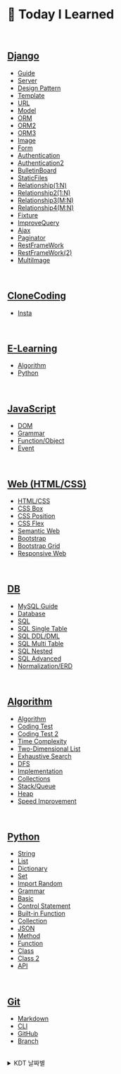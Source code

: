 # 💭 Today I Learned

<br/>

## [Django](KDT/Django)
- [Guide](KDT/Django/django_guide.md)
- [Server](KDT/Django/django3.20.md)
- [Design Pattern](KDT/Django/django3.21.md)
- [Template](KDT/Django/django3.22.md)
- [URL](KDT/Django/URL3.23.md)
- [Model](KDT/Django/Model3.24.md)
- [ORM](KDT/Django/ORM3.28.md)
- [ORM2](KDT/Django/ORM(2)3.29.md)
- [ORM3](KDT/Django/ORM(3)3.30.md)
- [Image](KDT/Django/BulletinBoard/djangoimage.md)
- [Form](KDT/Django/form4.3.md)
- [Authentication](KDT/Django/authentication4.4.md)
- [Authentication2](KDT/Django/authentication(2)4.5.md)
- [BulletinBoard](KDT/Django/BulletinBoard/BulletinBoard.md)
- [StaticFiles](KDT/Django/staticfiles4.10.md)
- [Relationship(1:N)](KDT/Django/relationship4.11.md)
- [Relationship2(1:N)](KDT/Django/relationship(2)4.12.md)
- [Relationship3(M:N)](KDT/Django/relationship(3)4.17.md)
- [Relationship4(M:N)](KDT/Django/relationship(4)4.18.md)
- [Fixture](KDT/Django/fixture4.18.md)
- [ImproveQuery](KDT/Django/improve_query4.19.md)
- [Ajax](KDT/Django/ajax.md)
- [Paginator](KDT/Django/paginator.md)
- [RestFrameWork](KDT/Django/restframework.md)
- [RestFrameWork(2)](KDT/Django/restframework(2)4.25.md)
- [MultiImage](KDT/Django/multi_image.md)

<br/>

## [CloneCoding](CloneCoding)
- [Insta](CloneCoding/insta)

<br/>

## [E-Learning](mlp)
- [Algorithm](mlp)
- [Python](python_lecture)

<br/>

## [JavaScript](KDT/JavaScript)
- [DOM](KDT/JavaScript/Js3.13.md)
- [Grammar](KDT/JavaScript/js3.14.md)
- [Function/Object](KDT/JavaScript/js3.15.md)
- [Event](KDT/JavaScript/js3.16.md)

<br/>

## [Web (HTML/CSS)](KDT/Web)
- [HTML/CSS](KDT/Web/html2.22.md)
- [CSS Box](KDT/Web/html2.23.md)
- [CSS Position](KDT/Web/html2.27.md)
- [CSS Flex](KDT/Web/html2.28.md)
- [Semantic Web](KDT/Web/html3.2.md)
- [Bootstrap](KDT/Web/html3.6.md)
- [Bootstrap Grid](KDT/Web/html3.7.md)
- [Responsive Web](KDT/Web/html3.8.md)

<br/>

## [DB](KDT/DB)
- [MySQL Guide](KDT/DB/MySQLguide.md)
- [Database](KDT/DB/database2.8.md)
- [SQL](KDT/DB/database2.9.md)
- [SQL Single Table](KDT/DB/database2.13.md)
- [SQL DDL/DML](KDT/DB/database2.14.md)
- [SQL Multi Table](KDT/DB/database2.15.md)
- [SQL Nested](KDT/DB/database2.16.md)
- [SQL Advanced](KDT/DB/database2.20.md)
- [Normalization/ERD](KDT/DB/database2.21.md)

<br/>

## [Algorithm](KDT/Algorithm)
- [Algorithm](KDT/Algorithm/algorithm.md)
- [Coding Test](KDT/Algorithm/algorithm1.16.md)
- [Coding Test 2](KDT/Algorithm/codingtest.md)
- [Time Complexity](KDT/Algorithm/algorithm1.17.md)
- [Two-Dimensional List](KDT/Algorithm/algorithm1.30.md)
- [Exhaustive Search](KDT/Algorithm/algorithm2.1.md)
- [DFS](KDT/Algorithm/algorithm2.6.md)
- [Implementation](KDT/Algorithm/algorithm2.7.md)
- [Collections](KDT/Algorithm/collections.md)
- [Stack/Queue](KDT/Algorithm/queue.md)
- [Heap](KDT/Algorithm/heap.md)
- [Speed Improvement](KDT/Algorithm/python_speedup.md)

<br/>

## [Python](KDT/Python)
- [String](KDT/Python/string.md)
- [List](KDT/Python/list.md)
- [Dictionary](KDT/Python/dictionary.md)
- [Set](KDT/Python/set.md)
- [Import Random](KDT/Python/import_random.md)
- [Grammar](KDT/Python/grammar1.14.md)
- [Basic](KDT/Python/python_1.2.md)
- [Control Statement](KDT/Python/python_1.3.md)
- [Built-in Function](KDT/Python/python_1.4.md)
- [Collection](KDT/Python/python_1.5.md)
- [JSON](KDT/Python/python_1.6.md)
- [Method](KDT/Python/python_1.9.md)
- [Function](KDT/Python/python_1.10.md)
- [Class](KDT/Python/python_1.11.md)
- [Class 2](KDT/Python/python_1.12.md)
- [API](KDT/Python/python_1.13.md)

<br/>

## [Git](KDT/Git)
- [Markdown](KDT/Git/markdown.md)
- [CLI](KDT/Git/CLI.md)
- [GitHub](KDT/Git/github.md)
- [Branch](KDT/Git/branch.md)

<br/>

<details>
<summary>KDT 날짜별</summary>

|week 19|week 20|
|--|--|
|**🔥 Day127 (5.1)**|**🔥 Day134 (5.8)**|
|[StarCount2](KDT/Django/star_count.md)|[Distribution](KDT/Django/distribution.md)|
|**🔥 Day128 (5.2)**|**🔥 Day135 (5.9)**|
|[Session](KDT/DJango/session.md)||
|**🔥 Day129 (5.3)**|**🔥 Day136 (5.10)**|
|[CSS/Reference](KDT/Web/CSS5.3.md)||
|**🔥 Day130 (5.4)**|**🔥 Day137 (5.11)**|
|[Algorithm/CodeReview5.4](baek/codereview/5.4)||
|**🔥 Day131 (5.5)**|**🔥 Day138 (5.12)**|
|[Ajax_Comment_Update](KDT/Django/ajax_comment.md)||
|**☁ Day132 (5.6) / Weekend**|**☁ Day139 (5.13) / Weekend**|
|[Kakao_API](KDT/Django/kakao_api.md)||
|**☁ Day133 (5.7) / Weekend**|**☁ Day140 (5.14) / Weekend**|
|[GPT_API](KDT/Django/gpt_api.md)||

|week 17|week 18|
|--|--|
|**🔥 Day113 (4.17)**|**🔥 Day120 (4.24)**|
|[Django4.17/Relationship(3)](KDT/Django/relationship(3)4.17.md)|[Django4.24/RestFrameWork](KDT/Django/restframework.md)|
|**🔥 Day114 (4.18)**|**🔥 Day121 (4.25)**|
|[Django4.18/Relationship(4)](KDT/Django/relationship(4)4.18.md) <br/> [Django4.18/Fixture](KDT/Django/fixture4.18.md)|[Django4.25/RestFrameWork(2)](KDT/Django/restframework(2)4.25.md)|
|**🔥 Day115 (4.19)**|**🔥 Day122 (4.26)**|
|[Django4.19/ImproveQuery](KDT/Django/improve_query4.19.md) <br/> [Django4.19/Ajax](KDT/Django/ajax.md)|[MultiImage4.26](KDT/Django/multi_image.md)|
|**🔥 Day116 (4.20)**|**🔥 Day123 (4.27)**|
|[Algorithm/CodeReview4.20](baek/codereview/4.20/)|[Algorithm/CodeReview4.27](baek/codereview/4.27/)|
|**🔥 Day117 (4.21)**|**🔥 Day124 (4.28)**|
|[PJT_BallanceGame4.21](KDT/Django/ballancegame/)|[Filtering](KDT/Django/filtering.md)|
|**☁ Day118 (4.22) / Weekend**|**☁ Day125 (4.29) / Weekend**|
|[Paginator4.22](KDT/Django/paginator.md)|[Filtering2](KDT/Django/filtering2.md)|
|**☁ Day119 (4.23) / Weekend**|**☁ Day126 (4.30) / Weekend**|
|[Emote4.23](KDT/Django/emote.md)|[StarCount](KDT/Django/star_count.md)|

|week 15|week 16|
|--|--|
|**🔥 Day99 (4.3)**|**🔥 Day106 (4.10)**|
|[Django4.3/Form](KDT/Django/form4.3.md)|[Django4.10/StaticFiles](KDT/Django/staticfiles4.10.md)|
|**🔥 Day100 (4.4)**|**🔥 Day107 (4.11)**|
|[Django4.4/Authentication](KDT/Django/authentication4.4.md)|[Django4.11/Relationship](KDT/Django/relationship4.11.md)|
|**🔥 Day101 (4.5)**|**🔥 Day108 (4.12)**|
|[Django4.5/Authentication2](KDT/Django/authentication(2)4.5.md)|[Django4.12/Relationship(2)](KDT/Django/relationship(2)4.12.md)|
|**🔥 Day102 (4.6)**|**🔥 Day109 (4.13)**|
|[Algorithm/CodeReview4.6](baek/codereview/4.6/)|[Algorithm/CodeReview4.13](baek/codereview/4.13/)|
|**🔥 Day103 (4.7)**|**🔥 Day110 (4.14)**|
|[PJT_BulletinBoard4.7](KDT/Django/practice/bulletinboard4.7/)|[PJT_MovieReviews4.14](KDT/Django/practice/movie_reviews4.14/)|
|**☁ Day104 (4.8) / Weekend**|**☁ Day111 (4.15) / Weekend**|
|[PJT_BulletinBoard4.8](KDT/Django/practice/bulletinboard4.8/)|[Coupang_day1](KDT/Django/coupang/)|
|**☁ Day105 (4.9) / Weekend**|**☁ Day112 (4.16) / Weekend**|
|[BulletinBoard4.9](KDT/Django/BulletinBoard/BulletinBoard.md)|[Coupang_day2](KDT/Django/coupang/)|

<br/>

|week 13|week 14|
|--|--|
|**🔥 Day85 (3.20)**|**☁ Day92 (3.27)**|
|[Django3.20/Setting](KDT/Django/django3.20.md)|[Bulletin Board1](KDT/Django/BulletinBoard/bulletin3.27.md)|
|**🔥 Day86 (3.21)**|**🔥 Day93 (3.28)**|practice/
|[Django3.21/Design_Pattern](KDT/Django/django3.21.md) <br/> [Django_guide](KDT/Django/django_guide.md)|[Django3.28/ORM](KDT/Django/ORM3.28.md)|
|**🔥 Day87 (3.22)**|**🔥 Day94 (3.29)**|
|[Django3.22/Template](KDT/Django/django3.22.md)|[Django3.29/ORM2](KDT/Django/ORM(2)3.29.md)|
|**🔥 Day88 (3.23)**|**🔥 Day95 (3.30)**|
|[Django3.23/URL](KDT/Django/URL3.23.md)|[Django3.30/ORM3](KDT/Django/ORM(3)3.30.md)|
|**🔥 Day89 (3.24)**|**🔥 Day96 (3.31)**|
|[Django3.24/Model](KDT/Django/Model3.24.md)|[AccountBook3.31](KDT/Django/practice/accountbooks3.31/)|
|**☁ Day90 (3.25) / Weekend**|**☁ Day97 (4.1) / Weekend**|
|[MLP_Algorithm16](mlp/mlp_algorithm16.md)|[Django Image](KDT/Django/BulletinBoard/djangoimage.md)|
|**☁ Day91 (3.26) / Weekend**|**☁ Day98 (4.2) / Weekend**|
|[MLP_Algorithm22](mlp/mlp_algorithm22.md)|[AccountBook/Category&Sort](KDT/Django/practice/accountbooks3.31/)|

<br/>

|week 11|week 12|
|--|--|
|**🔥 Day71 (3.6)**|**🔥 Day78 (3.13)**|
|[HTML/CSS3.6/Bootstrap](KDT/Web/html3.6.md) <br/> [HTML_Practice3.6.2](KDT/Web/practice/html_practice3.6.3.html)|[JavaScript3.13/DOM](KDT/JavaScript/html3.13.md) <br/> [JS_Practice3.13.1](KDT/JavaScript/practice/js3.13.1.html) <br/> [JS_Practice3.13.2](KDT/JavaScript/practice/js3.13.2.html)|
|**🔥 Day72 (3.7)**|**🔥 Day79 (3.14)**|
|[HTML/CSS3.7/Grid](KDT/Web/html3.7.md) <br/> [NETFLIX_CloneCoding_Bootstrap](KDT/Web/NETFLIX/Bootstrap/netflix.html)|[JavaScript3.14/Grammar](KDT/JavaScript/js3.14.md) <br/> [JS_Practice3.14](KDT/JavaScript/practice/js3.14.3.html)|
|**🔥 Day73 (3.8)**|**🔥 Day80 (3.15)**|
|[HTML/CSS3.8/ResponsiveWeb](KDT/Web/html3.8.md) <br/> [PricingExample](KDT/Web/PricingExample/html_practice3.8.2.html)|[JavaScript3.15/Function](KDT/JavaScript/js3.15.md) <br/> [JS_Practice3.15.1](KDT/JavaScript/practice/js3.15.1.html) <br/> [JS_Practice3.15.2](KDT/JavaScript/practice/js3.15.2.html)|
|**🔥 Day74 (3.9)**|**🔥 Day81 (3.16)**|
|[MYBOX_CloneCoding](KDT/Web/MYBOX/pj3.9.1.html)|[JavaScript3.16/Event](KDT/JavaScript/js3.16.md) <br/> [JS_Practice3.16.1](KDT/JavaScript/practice/js3.16.1.html) <br/> [JS_Practice3.16.2](KDT/JavaScript/practice/js3.16.2.html) <br/> [JS_Practice3.16.3](KDT/JavaScript/practice/js3.16.3.html)|
|**🔥 Day75 (3.10)**|**🔥 Day82 (3.17)**|
|[Airbnb_CloneCoding](KDT/Web/Airbnb/pj3.10.html)|[Lotto_CloneCoding](KDT/JavaScript/Lottery/lotto_clone.html)|
|**☁ Day76 (3.11) / Weekend**|**☁ Day83 (3.18) / Weekend**|
|[Bootstrap](KDT/Web/bootstrap.html) <br/> [Carousel](KDT/Web/Test/carousel.html)|[Resposnsive](KDT/Web/Test/responsive.html)|
|**☁ Day77 (3.12) / Weekend**|**☁ Day84 (3.19) / Weekend**|
|[Image](KDT/Web/Test/image.html)|[Insta_CloneCoding](CloneCoding/insta/insta.html)|

<br/>

|week 9|week 10|
|--|--|
|**🔥 Day57 (2.20)**|**🔥 Day64 (2.27)**|
|[Database2.20/Trigger](KDT/DB/database2.20.md)|[HTML/CSS2.27/Position](KDT/Web/html2.27.md) <br/> [MYhouse](KDT/Web/MYhouse/html_practice2.27.3.html)|
|**🔥 Day58 (2.21)**|**🔥 Day65 (2.28)**|
|[Database2.21/ERD](KDT/DB/database2.21.md)|[HTML/CSS2.28/Flex](KDT/Web/html2.28.md) <br/> [Flex_Practice](KDT/Web/Flex/html_practice2.28.4.html)|
|**🔥 Day59 (2.22)**|**🔥 Day66 (3.1)**|
|[HTML/CSS2.22](KDT/Web/html2.22.md)|[Python_SpeedUp](KDT/Algorithm/python_speedup.md)|
|**🔥 Day60 (2.23)**|**🔥 Day67 (3.2)**|
|[HTML/CSS2.23/Box](KDT/Web/html2.23.md)|[HTML/CSS3.2/Semantics](KDT/Web/html3.2.md)|
|**🔥 Day61 (2.24)**|**🔥 Day68 (3.3)**|
|[HTML/CSS_Profile_Practice](KDT/Web/pj2.24.2.html)|[WIKI_CloneCoding](KDT/Web/BernersLee/pj3.3.1.html) <br/> [NETFLIX_CloneCoding](KDT/Web/NETFLIX/pj3.3.3.html)|
|**☁ Day62 (2.25) / Weekend**|**☁ Day69 (3.4) / Weekend**|
|[Mlp_Algorithm23](mlp/mlp_algorithm23.md)|[Mlp_Algorithm14](mlp/mlp_algorithm14.md)|
|**☁ Day63 (2.26) / Weekend**|**☁ Day70 (3.5) / Weekend**|
|[Mlp_Algorithm25](mlp/mlp_algorithm25.md)|[Mlp_Algorithm15](mlp/mlp_algorithm15.md)|

<br/>

|week 7|week 8|
|--|--|
|**🔥 Day43 (2.6)**|**🔥 Day50 (2.13)**|
|[Algorithm2.6/DFS](KDT/Algorithm/algorithm2.6.md) <br/> [Baekjoon2.6](KDT/Algorithm/practice/boj2.6.py)|[Database2.13/DQL](KDT/DB/database2.13.md) <br/> [SQL_Practice2.13](KDT/DB/practice/sqlpractice2.13.sql)|
|**🔥 Day44 (2.7)**|**🔥 Day51 (2.14)**|
|[Algorithm2.7/Implementation](KDT/Algorithm/algorithm2.7.md) <br/> [Baekjoon2.7](KDT/Algorithm/practice/boj2.7.py)|[Database2.14/DDL,DML](KDT/DB/database2.14.md) <br/> [SQL_Practice2.14.1](KDT/DB/practice/sqlpractice2.14.sql) <br/> [SQL_Practice2.14.2](KDT/DB/practice/sqlpractice2.14.2.sql)|
|**🔥 Day45 (2.8)**|**🔥 Day52 (2.15)**|
|[Database2.8/RDBMS](KDT/DB/database2.8.md) <br/> [MySQL_Guide](KDT/DB/MySQLguide.md)|[Database2.15/Join](KDT/DB/database2.15.md) <br/> [SQL_Practice2.15](KDT/DB/practice/sqlpractice2.15.sql)|
|**🔥 Day46 (2.9)**|**🔥 Day53 (2.16)**|
|[Database2.9/SQL](KDT/DB/database2.9.md) <br/> [SQL_Practice2.9](KDT/DB/practice/sqlpractice2.9.sql)|[Database2.16/Subquery](KDT/DB/database2.16.md) <br/> [SQL_Practice2.16](KDT/DB/practice/sqlpractice2.16.sql)|
|**🔥 Day47 (2.10)**|**🔥 Day54 (2.17)**|
|[Mlp_Algorithm21](mlp/mlp_algorithm21.md) <br/>[Sweatest2.10](KDT/Algorithm/practice/sweatest2.10.py)|[Mlp_Algorithm20](mlp/mlp_algorithm20.md)|
|**☁ Day48 (2.11) / Weekend**|**☁ Day55 (2.18) / Weekend**|
|[Mlp_Algorithm17](mlp/mlp_algorithm17.md)|[Mlp_Algorithm13](mlp/mlp_algorithm13.md)|
|**☁ Day49 (2.12) / Weekend**|**☁ Day56 (2.19) / Weekend**|
|[Mlp_Algorithm18](mlp/mlp_algorithm18.md) <br/> [Mlp_Algorithm24](mlp/mlp_algorithm24.md)|[Mlp_Algorithm19](mlp/mlp_algorithm19.md)|

<br/>

|week 5|week 6|
|--|--|
|**☁ Day29 (1.23) / Holidays**|**🔥 Day36 (1.30)**|
|[Collections1.23](KDT/Algorithm/collections.md)|[Algorithm1.30/2DimensionalArray](KDT/Algorithm/algorithm1.30.md) <br/> [Baekjoon1.30](KDT/Algorithm/practice/boj1.30.py)|
|**☁ Day30 (1.24) / Holidays**|**🔥 Day37 (1.31)**|
|[Mlp_Algorithm1~4](mlp/mlp_algorithm1~4.md)|[Mlp_Algorithm8~9](mlp/mlp_algorithm8~9.md) <br/> [Baekjoon1.31](KDT/Algorithm/practice/boj1.31.py)|
|**☁ Day31 (1.25) / Holidays**|**🔥 Day38 (2.1)**|
|[Stack,Queue,Deque1.25](KDT/Algorithm/queue.md)|[Algorithm2.1/ExhaustiveSearch](KDT/Algorithm/algorithm2.1.md) <br/> [Baekjoon2.1](KDT/Algorithm/practice/boj2.1.py)|
|**🔥 Day32 (1.26)**|**🔥 Day39 (2.2)**|
|[Algorithm1.26/Stack,Queue](KDT/Algorithm/algorithm1.26.md) <br/> [Baekjoon1.26](KDT/Algorithm/practice/boj1.26.py)|[Algorithm2.2/Graph](KDT/Algorithm/algorithm2.2.md) <br/> [Baekjoon2.2](KDT/Algorithm/practice/boj2.2.py)|
|**🔥 Day33 (1.27)**|**🔥 Day40 (2.3)**|
|[Algorithm1.27/Heap,Set](KDT/Algorithm/algorithm1.27.md) <br/> [Baekjoon1.27](KDT/Algorithm/practice/boj1.27.py)|[Sweatest2.3](KDT/Algorithm/practice/swea2.3.py)|
|**☁ Day34 (1.28) / Weekend**|**☁ Day41 (2.4) / Weekend**|
|[Set](KDT/Algorithm/set.md) <br/> [Heap](KDT/Algorithm/heap.md)|[Mlp_Algorithm10](mlp/mlp_algorithm10.md)|
|**☁ Day35 (1.29) / Weekend**|**☁ Day42 (2.5) / Weekend**|
|[Mlp_Algorithm5~7](mlp/mlp_algorithm5~7.md)|[Mlp_Algorithm11~12](mlp/mlp_algorithm11~12.md)|

<br/>

|week 3|week 4|
|--|--|
|**🔥 Day15 (1.9)**|**🔥 Day22 (1.16)**|
|[Python1.9/메서드](KDT/Python/python_1.9.md) <br/> [Python_Practice1.9.1](KDT/Python/practice/practice1.9.1.py) <br/> [Python_Practice1.9.2](KDT/Python/practice/practice1.9.2.py)|[Algorithm1.16/Coding Test](KDT/Algorithm/algorithm1.16.md)　　 <br/> [Practice1.16.1](KDT/Algorithm/practice/practice1.16.1.py) <br/> [Baekjoon1.16](KDT/Algorithm/practice/boj1.16.py)|
|**🔥 Day16 (1.10)**|**🔥 Day23 (1.17)**|
|[Python1.10/함수](KDT/Python/python_1.10.md) <br/> [Python_Practice1.10.1](KDT/Python/practice/practice1.10.1.py) <br/> [Python_swea1.10](KDT/Python/practice/swea1.10.py)|[Algorithm1.17/Time Complexity](KDT/Algorithm/algorithm1.17.md) <br/> [Practice1.17.1](KDT/Algorithm/practice/practice1.17.1.py) <br/> [Baekjoon1.17](KDT/Algorithm/practice/boj1.17.py)|
|**🔥 Day17 (1.11)**|**🔥 Day24 (1.18)**|
|[Python1.11/클래스](KDT/Python/python_1.11.md) <br/> [Python_Practice1.11.1](KDT/Python/practice/practice1.11.1.py) <br/> [Python_swea1.11](KDT/Python/practice/swea1.11.py)|[Algorithm1.18/String](KDT/Algorithm/algorithm1.18.md) <br/> [Practice1.18.1](KDT/Algorithm/practice/practice1.18.1.py) <br/> [Baekjoon1.18](KDT/Algorithm/practice/boj1.18.py)|
|**🔥 Day18 (1.12)**|**🔥 Day25 (1.19)**|
|[Python1.12/클래스2](KDT/Python/python_1.12.md) <br/> [Python_Practice1.12.1](KDT/Python/practice/practice1.12.1.py) <br/> [Python_sweatest1.12](KDT/Python/practice/pythontest1.12.py)|[Algorithm1.19/Dictionary](KDT/Algorithm/algorithm1.19.md) <br/> [Baekjoon1.19](KDT/Algorithm/practice/boj1.19.py)|
|**🔥 Day19 (1.13)**|**🔥 Day26 (1.20)**|
|[Python1.13/API](KDT/Python/python_1.13.md) <br/> [API Project 2](https://github.com/Code-Sloth/PJT-02)|[Swea1.20](KDT/Algorithm/practice/swea1.20.py)|
|**☁ Day20 (1.14) / Weekend**|**☁ Day27 (1.21) / Weekend**|
|[Additional Grammar & dotenv](KDT/Python/grammar1.14.md)|[Algorithm](KDT/Algorithm/algorithm.md)|
|**☁ Day21 (1.15) / Weekend**|**☁ Day28 (1.22) / Weekend**|
|[Code_Review](baek/codereview)|[Codingtest](KDT/Algorithm/codingtest.md)|

<br/>

|week 1|week 2|
|--|--|
|**🔥 Day1 (12.26)**|**🔥 Day8 (1.2)**|**🔥 Day15 (1.9)**|
|- OT ✅|[Python1.2파이썬 기초](KDT/Python/python_practice/python_1.2.md) <br/> [Python_Practice1.2.1](KDT/Python/practice/practice1.2.1.py) <br/> [Python_Practice1.2.2](KDT/Python/practice/practice1.2.2.py) <br/> [Create_Repository_BAEKJOONHub](https://github.com/Code-Sloth/BAEKJOONHub)|
|**🔥 Day2 (12.27)**|**🔥 Day9 (1.3)**|
|[Markdown](KDT/Git/markdown.md) <br/> [CLI & GIT](KDT/Git/CLI.md)|[Python1.3/제어문 반복문](KDT/Python/practice/practice1.3.md) <br/> [Python_Practice1.3.1](KDT/Python/practice/practice1.3.1.py) <br/> [Python_Practice1.3.2](KDT/Python/practice/practice1.3.2.py)|
|**🔥 Day3 (12.28)**|**🔥 Day10 (1.4)**|
|[Github](KDT/Git/github.md)|[Python1.4/함수](KDT/Python/practice/python_1.4.md) <br/> [Python_Practice1.4.1](KDT/Python/practice/practice1.4.1.py) <br/> [Python_Practice1.4.2](KDT/Python/practice/practice1.4.2.py)|
|**🔥 Day4 (12.29)**|**🔥 Day11 (1.5)**|
|[Branch](KDT/Git/branch.md)|[Python1.5/딕셔너리 모듈](KDT/Python/practice/python_1.5.md) <br/> [Python_Practice1.5.1](KDT/Python/practice/practice1.5.1.py) <br/> [Python_Practice1.5.2](KDT/Python/practice/practice1.5.2.py)|
|**🔥 Day5 (12.30)**|**🔥 Day12 (1.6)**|
|[Employment](KDT/Git/employment_lecture.md) <br/> [Employment_Practice](KDT/Git/employment.md)|[python1.6/Json](KDT/Python/practice/python_1.6.md) <br/> [json Project 01](https://github.com/Code-Sloth/KDT-PJT1)|
|**☁ Day6 (12.31) / Weekend**|**☁ Day13 (1.7) / Weekend**|
|[Year_Plan](plan/yearplan.md) <br/> [Python_Lecture 0~1hour](python_lecture/python1.py) <br/> [Python_Lecture 1~2hour](python_lecture/python2.py)|[list](KDT/Python/list.md) <br/> [dictionary](KDT/Python/dictionary.md) <br/> [random](KDT/Python/import_random.md)|
|**☁ Day7 (23.1.1) / Weekend**|**☁ Day14 (1.8) / Weekend**|
|[Python_Lecture 2~3hour](python_lecture/python3.py)|[String](KDT/Python/string.md)|
</details>